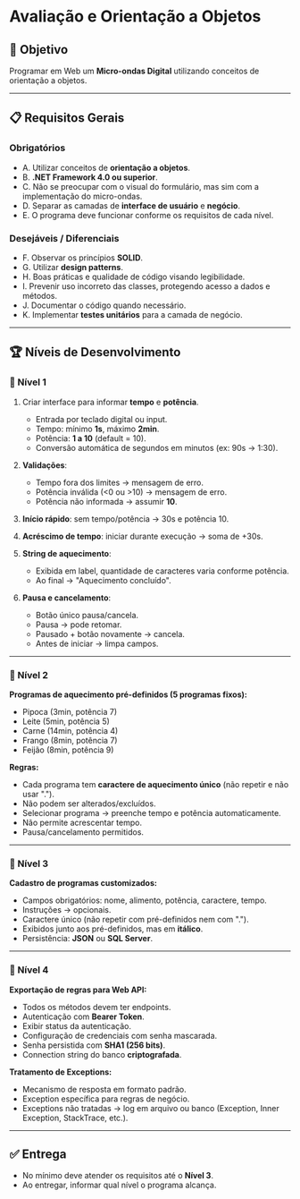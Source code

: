 # Avaliação e Orientação a Objetos

## 🎯 Objetivo
Programar em Web um **Micro-ondas Digital** utilizando conceitos de orientação a objetos.

---

## 📋 Requisitos Gerais

### Obrigatórios
- A. Utilizar conceitos de **orientação a objetos**.  
- B. **.NET Framework 4.0 ou superior**.  
- C. Não se preocupar com o visual do formulário, mas sim com a implementação do micro-ondas.  
- D. Separar as camadas de **interface de usuário** e **negócio**.  
- E. O programa deve funcionar conforme os requisitos de cada nível.  

### Desejáveis / Diferenciais
- F. Observar os princípios **SOLID**.  
- G. Utilizar **design patterns**.  
- H. Boas práticas e qualidade de código visando legibilidade.  
- I. Prevenir uso incorreto das classes, protegendo acesso a dados e métodos.  
- J. Documentar o código quando necessário.  
- K. Implementar **testes unitários** para a camada de negócio.  

---

## 🏆 Níveis de Desenvolvimento

### 🔹 Nível 1
1. Criar interface para informar **tempo** e **potência**.  
   - Entrada por teclado digital ou input.  
   - Tempo: mínimo **1s**, máximo **2min**.  
   - Potência: **1 a 10** (default = 10).  
   - Conversão automática de segundos em minutos (ex: 90s → 1:30).  

2. **Validações**:  
   - Tempo fora dos limites → mensagem de erro.  
   - Potência inválida (<0 ou >10) → mensagem de erro.  
   - Potência não informada → assumir **10**.  

3. **Início rápido**: sem tempo/potência → 30s e potência 10.  

4. **Acréscimo de tempo**: iniciar durante execução → soma de +30s.  

5. **String de aquecimento**:  
   - Exibida em label, quantidade de caracteres varia conforme potência.  
   - Ao final → "Aquecimento concluído".  

6. **Pausa e cancelamento**:  
   - Botão único pausa/cancela.  
   - Pausa → pode retomar.  
   - Pausado + botão novamente → cancela.  
   - Antes de iniciar → limpa campos.  

---

### 🔹 Nível 2
**Programas de aquecimento pré-definidos (5 programas fixos):**
- Pipoca (3min, potência 7)  
- Leite (5min, potência 5)  
- Carne (14min, potência 4)  
- Frango (8min, potência 7)  
- Feijão (8min, potência 9)  

**Regras:**
- Cada programa tem **caractere de aquecimento único** (não repetir e não usar ".").  
- Não podem ser alterados/excluídos.  
- Selecionar programa → preenche tempo e potência automaticamente.  
- Não permite acrescentar tempo.  
- Pausa/cancelamento permitidos.  

---

### 🔹 Nível 3
**Cadastro de programas customizados:**  
- Campos obrigatórios: nome, alimento, potência, caractere, tempo.  
- Instruções → opcionais.  
- Caractere único (não repetir com pré-definidos nem com ".").  
- Exibidos junto aos pré-definidos, mas em **itálico**.  
- Persistência: **JSON** ou **SQL Server**.  

---

### 🔹 Nível 4
**Exportação de regras para Web API:**  
- Todos os métodos devem ter endpoints.  
- Autenticação com **Bearer Token**.  
- Exibir status da autenticação.  
- Configuração de credenciais com senha mascarada.  
- Senha persistida com **SHA1 (256 bits)**.  
- Connection string do banco **criptografada**.  

**Tratamento de Exceptions:**  
- Mecanismo de resposta em formato padrão.  
- Exception específica para regras de negócio.  
- Exceptions não tratadas → log em arquivo ou banco (Exception, Inner Exception, StackTrace, etc.).  

---

## ✅ Entrega
- No mínimo deve atender os requisitos até o **Nível 3**.  
- Ao entregar, informar qual nível o programa alcança.  
